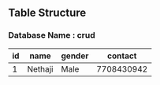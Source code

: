 ## Table Structure

### Database Name : crud

<table>
  <thead>
    <tr>
      <th>id</th>
      <th>name</th>
      <th>gender</th>
      <th>contact</th>
    </tr>
  </thead>
  <tr>
    <td>1</td>
    <td>Nethaji</td>
    <td>Male</td>
    <td>7708430942</td>
  </tr>
</table>
